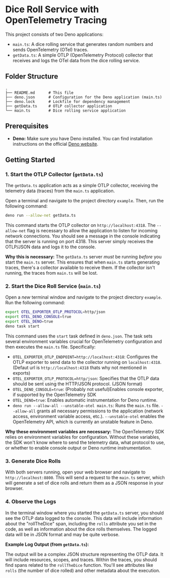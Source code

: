
# Dice Roll Service with OpenTelemetry Tracing

This project consists of two Deno applications:

* `main.ts`: A dice rolling service that generates random numbers and sends OpenTelemetry (OTel) traces.
* `getData.ts`: A simple OTLP (OpenTelemetry Protocol) collector that receives and logs the OTel data from the dice rolling service.

## Folder Structure

```
.
├── README.md      # This file
├── deno.json      # Configuration for the Deno application (main.ts)
├── deno.lock      # Lockfile for dependency management
├── getData.ts     # OTLP collector application
└── main.ts        # Dice rolling service application
```

## Prerequisites

* **Deno:** Make sure you have Deno installed. You can find installation instructions on the official [Deno website](https://deno.land/).

## Getting Started

### 1. Start the OTLP Collector (`getData.ts`)

The `getData.ts` application acts as a simple OTLP collector, receiving the telemetry data (traces) from the `main.ts` application.

Open a terminal and navigate to the project directory `example`.  Then, run the following command:

```bash
deno run --allow-net getData.ts
```

This command starts the OTLP collector on `http://localhost:4318`. The `--allow-net` flag is necessary to allow the application to listen for incoming network connections.  You should see a message in the console indicating that the server is running on port 4318. This server simply receives the OTLP/JSON data and logs it to the console.

**Why this is necessary:** The `getData.ts` server *must* be running *before* you start the `main.ts` server. This ensures that when `main.ts` starts generating traces, there's a collector available to receive them. If the collector isn't running, the traces from `main.ts` will be lost.

### 2. Start the Dice Roll Service (`main.ts`)

Open a *new* terminal window and navigate to the project directory `example`.  Run the following command:

```bash  
export OTEL_EXPORTER_OTLP_PROTOCOL=http/json
export OTEL_DENO_CONSOLE=true
export OTEL_DENO=true
deno task start
```

This command uses the `start` task defined in `deno.json`. The task sets several environment variables crucial for OpenTelemetry configuration and then executes the `main.ts` file.  Specifically:

* `OTEL_EXPORTER_OTLP_ENDPOINT=http://localhost:4318`: Configures the OTLP exporter to send data to the collector running on `localhost:4318`.(Defaut url is `http://localhost:4318` thats why not mentioned in exports)
* `OTEL_EXPORTER_OTLP_PROTOCOL=http/json`: Specifies that the OTLP data should be sent using the HTTP/JSON protocol. (JSON format)
* `OTEL_DENO_CONSOLE=true`:  (Probably not useful)Enables console exporter, if supported by the OpenTelemetry SDK
* `OTEL_DENO=true`: Enables automatic instrumentation for Deno runtime.
* `deno run --allow-all --unstable-otel main.ts`:  Runs the `main.ts` file.  `--allow-all` grants all necessary permissions to the application (network access, environment variable access, etc.).  `--unstable-otel` enables the OpenTelemetry API, which is currently an unstable feature in Deno.

**Why these environment variables are necessary:**  The OpenTelemetry SDK relies on environment variables for configuration. Without these variables, the SDK won't know where to send the telemetry data, what protocol to use, or whether to enable console output or Deno runtime instrumentation.

### 3. Generate Dice Rolls

With both servers running, open your web browser and navigate to `http://localhost:8800`.  This will send a request to the `main.ts` server, which will generate a set of dice rolls and return them as a JSON response in your browser.

### 4. Observe the Logs

In the terminal window where you started the `getData.ts` server, you should see the OTLP data logged to the console. This data will include information about the "rollTheDice" span, including the `rolls` attribute you set in the code, as well as information about the dice rolls themselves.  The logged data will be in JSON format and may be quite verbose.

**Example Log Output (from `getData.ts`):**

The output will be a complex JSON structure representing the OTLP data. It will include resources, scopes, and traces.  Within the traces, you should find spans related to the `rollTheDice` function. You'll see attributes like `rolls` (the number of dice rolled) and other metadata about the execution.
